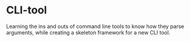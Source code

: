 # CLI-tool
Learning the ins and outs of command line tools to know how they parse arguments, while creating a skeleton framework for a new CLI tool.
